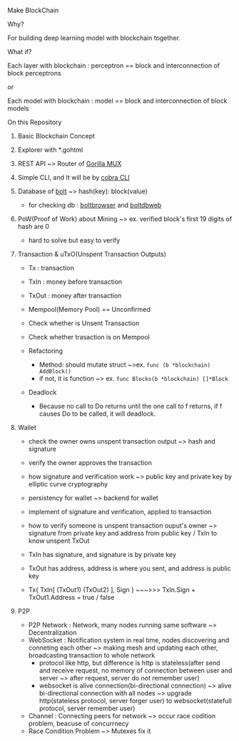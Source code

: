 Make BlockChain

Why?

For building deep learning model with blockchain together.

What if?

Each layer with blockchain : perceptron == block and interconnection of block perceptrons

or

Each model with blockchain : model == block and interconnection of block models

On this Repository
1. Basic Blockchain Concept
2. Explorer with *.gohtml
3. REST API ~> Router of [Gorilla MUX](https://github.com/gorilla/mux)
4. Simple CLI, and It will be by [cobra CLI](https://github.com/spf13/cobra)
5. Database of [bolt](https://github.com/boltdb/bolt) ~> hash(key): block(value)

    - for checking db : [boltbrowser](https://github.com/br0xen/boltbrowser) and [boltdbweb](https://github.com/evnix/boltdbweb)
6. PoW(Proof of Work) about Mining ~> ex. verified block's first 19 digits of hash are 0

    - hard to solve but easy to verify
7. Transaction & uTxO(Unspent Transaction Outputs)

    - Tx : transaction
    - TxIn : money before transaction
    - TxOut : money after transaction

    - Mempool(Memory Pool) == Unconfirmed
    - Check whether is Unsent Transaction
    - Check whether trasaction is on Mempool

    - Refactoring
        - Method: should mutate struct ~>ex. `func (b *blockchain) AddBlock()`
        - if not, it is function ~> ex. `func Blocks(b *blockchain) []*Block`
    
    - Deadlock
        - Because no call to Do returns until the one call to f returns, if f causes Do to be called, it will deadlock.
8. Wallet

    - check the owner owns unspent transaction output ~> hash and signature
    - verify the owner approves the transaction

    - how signature and verification work ~> public key and private key by elliptic curve cryptography
    - persistency for wallet ~> backend for wallet
    - implement of signature and verification, applied to transaction

    - how to verify someone is unspent transaction ouput's owner ~> signature from private key and address from public key / TxIn to know unspent TxOut
    - TxIn has signature, and signature is by private key
    - TxOut has address, address is where you sent, and address is public key
    - Tx{ TxIn[ (TxOut1) (TxOut2) ], Sign } ~~~>>> TxIn.Sign + TxOut1.Address = true / false
9. P2P

    - P2P Network : Network, many nodes running same software ~> Decentralization
    - WebSocket : Notification system in real time, nodes discovering and conneting each other ~> making mesh and updating each other, broadcasting transaction to whole network
        - protocol like http, but difference is http is stateless(after send and receive request, no memory of connection between user and server ~> after request, server do not remember user)
        - websocket is alive connection(bi-directional connection) ~> alive bi-directional connection with all nodes ~> upgrade http(stateless protocol, server forger user) to websocket(statefull protocol, server remember user)
    - Channel : Connecting peers for network ~> occur race codition problem, beacuse of concurrnecy
    - Race Condition Problem ~>  Mutexes fix it